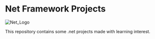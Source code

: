 # Net Framework Projects 
![Net_Logo](https://pngimage.net/wp-content/uploads/2018/06/net-png-8.png)

This repository contains some .net projects made with learning interest.
